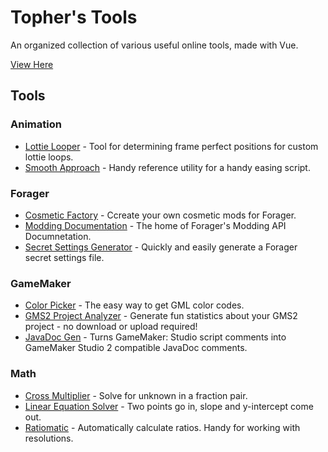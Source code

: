 # Topher's Tools

An organized collection of various useful online tools, made with Vue.

[View Here](https://chrisanselmo.com/tools/)

## Tools

### Animation

- [Lottie Looper](./src/tools/animation/lottie-looper) - Tool for determining frame perfect positions for custom lottie loops.
- [Smooth Approach](./src/tools/animation/smooth-approach) - Handy reference utility for a handy easing script.

### Forager

- [Cosmetic Factory](https://topheranselmo.com/fcf) - Ccreate your own cosmetic mods for Forager.
- [Modding Documentation](https://topheranselmo.com/forager-modding-docs) - The home of Forager's Modding API Documnetation.
- [Secret Settings Generator](https://topheranselmo.com/fssg/) - Quickly and easily generate a Forager secret settings file.

### GameMaker

- [Color Picker](./src/tools/gamemaker/color-picker) - The easy way to get GML color codes.
- [GMS2 Project Analyzer](./src/tools/gamemaker/project-analyzer) - Generate fun statistics about your GMS2 project - no download or upload required!
- [JavaDoc Gen](./src/tools/gamemaker/javadoc-gen) - Turns GameMaker: Studio script comments into GameMaker Studio 2 compatible JavaDoc comments.

### Math

- [Cross Multiplier](./src/tools/math/cross-multiplier) - Solve for unknown in a fraction pair.
- [Linear Equation Solver](./src/tools/math/linear-equation-solver) - Two points go in, slope and y-intercept come out.
- [Ratiomatic](./src/tools/math/ratiomatic) - Automatically calculate ratios. Handy for working with resolutions.
